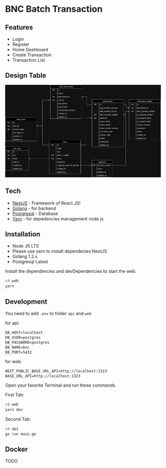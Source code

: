 # BNC Batch Transaction

## Features

- Login
- Register
- Home Dashboard
- Create Transaction
- Transaction List

## Design Table

![design_table](./docs/bnc_diagram.jpg)

## Tech

- [NextJS] - Framework of React JS!
- [Golang] - for backend
- [Postgresql] - Database
- [Yarn] - for depedencies management node js

## Installation

- Node JS LTS
- Please use yarn to install dependecies NextJS
- Golang 1.2.x
- Postgresql Latest

Install the dependencies and devDependencies to start the web.

```sh
cd web
yarn
```

## Development

You need to add `.env` to folder `api` and `web`

for api:
```
DB_HOST=localhost
DB_USER=postgres
DB_PASSWORD=postgres
DB_NAME=bnc
DB_PORT=5432
```

for web:
```
NEXT_PUBLIC_BASE_URL_API=http://localhost:1323
BASE_URL_API=http://localhost:1323
```

Open your favorite Terminal and run these commands.

First Tab:

```sh
cd web
yarn dev
```

Second Tab:

```sh
cd api
go run main.go
```

## Docker

TODO


   [NextJS]: <https://nextjs.org/>
   [Golang]: <https://go.dev/>
   [Postgresql]: <https://www.postgresql.org/>
   [Yarn]: <https://classic.yarnpkg.com/en/docs>

   [PlDb]: <https://github.com/joemccann/dillinger/tree/master/plugins/dropbox/README.md>
   [PlGh]: <https://github.com/joemccann/dillinger/tree/master/plugins/github/README.md>
   [PlGd]: <https://github.com/joemccann/dillinger/tree/master/plugins/googledrive/README.md>
   [PlOd]: <https://github.com/joemccann/dillinger/tree/master/plugins/onedrive/README.md>
   [PlMe]: <https://github.com/joemccann/dillinger/tree/master/plugins/medium/README.md>
   [PlGa]: <https://github.com/RahulHP/dillinger/blob/master/plugins/googleanalytics/README.md>
